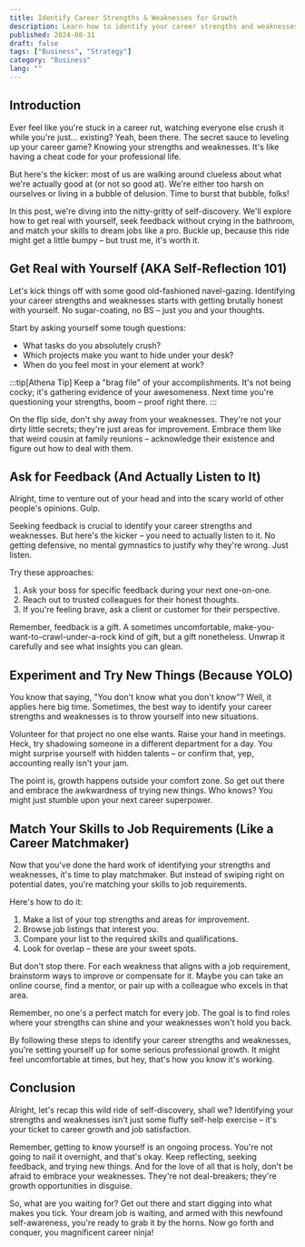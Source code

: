 ```yaml
---
title: Identify Career Strengths & Weaknesses for Growth
description: Learn how to identify your career strengths and weaknesses for professional growth. Discover self-reflection techniques and strategies for career advancement.
published: 2024-08-31
draft: false
tags: ["Business", "Strategy"]
category: "Business"
lang: ""
---
```



## Introduction

Ever feel like you're stuck in a career rut, watching everyone else crush it while you're just... existing? Yeah, been there. The secret sauce to leveling up your career game? Knowing your strengths and weaknesses. It's like having a cheat code for your professional life.

But here's the kicker: most of us are walking around clueless about what we're actually good at (or not so good at). We're either too harsh on ourselves or living in a bubble of delusion. Time to burst that bubble, folks!


In this post, we're diving into the nitty-gritty of self-discovery. We'll explore how to get real with yourself, seek feedback without crying in the bathroom, and match your skills to dream jobs like a pro. Buckle up, because this ride might get a little bumpy – but trust me, it's worth it.

## Get Real with Yourself (AKA Self-Reflection 101)

Let's kick things off with some good old-fashioned navel-gazing. Identifying your career strengths and weaknesses starts with getting brutally honest with yourself. No sugar-coating, no BS – just you and your thoughts.

Start by asking yourself some tough questions:

- What tasks do you absolutely crush?
- Which projects make you want to hide under your desk?
- When do you feel most in your element at work?

:::tip[Athena Tip]
Keep a "brag file" of your accomplishments. It's not being cocky; it's gathering evidence of your awesomeness. Next time you're questioning your strengths, boom – proof right there.
:::

On the flip side, don't shy away from your weaknesses. They're not your dirty little secrets; they're just areas for improvement. Embrace them like that weird cousin at family reunions – acknowledge their existence and figure out how to deal with them.

## Ask for Feedback (And Actually Listen to It)

Alright, time to venture out of your head and into the scary world of other people's opinions. Gulp.

Seeking feedback is crucial to identify your career strengths and weaknesses. But here's the kicker – you need to actually listen to it. No getting defensive, no mental gymnastics to justify why they're wrong. Just listen.

Try these approaches:

1. Ask your boss for specific feedback during your next one-on-one.
2. Reach out to trusted colleagues for their honest thoughts.
3. If you're feeling brave, ask a client or customer for their perspective.

Remember, feedback is a gift. A sometimes uncomfortable, make-you-want-to-crawl-under-a-rock kind of gift, but a gift nonetheless. Unwrap it carefully and see what insights you can glean.

## Experiment and Try New Things (Because YOLO)

You know that saying, "You don't know what you don't know"? Well, it applies here big time. Sometimes, the best way to identify your career strengths and weaknesses is to throw yourself into new situations.

Volunteer for that project no one else wants. Raise your hand in meetings. Heck, try shadowing someone in a different department for a day. You might surprise yourself with hidden talents – or confirm that, yep, accounting really isn't your jam.

The point is, growth happens outside your comfort zone. So get out there and embrace the awkwardness of trying new things. Who knows? You might just stumble upon your next career superpower.

## Match Your Skills to Job Requirements (Like a Career Matchmaker)

Now that you've done the hard work of identifying your strengths and weaknesses, it's time to play matchmaker. But instead of swiping right on potential dates, you're matching your skills to job requirements.

Here's how to do it:

1. Make a list of your top strengths and areas for improvement.
2. Browse job listings that interest you.
3. Compare your list to the required skills and qualifications.
4. Look for overlap – these are your sweet spots.

But don't stop there. For each weakness that aligns with a job requirement, brainstorm ways to improve or compensate for it. Maybe you can take an online course, find a mentor, or pair up with a colleague who excels in that area.

Remember, no one's a perfect match for every job. The goal is to find roles where your strengths can shine and your weaknesses won't hold you back.

By following these steps to identify your career strengths and weaknesses, you're setting yourself up for some serious professional growth. It might feel uncomfortable at times, but hey, that's how you know it's working.

## Conclusion

Alright, let's recap this wild ride of self-discovery, shall we? Identifying your strengths and weaknesses isn't just some fluffy self-help exercise – it's your ticket to career growth and job satisfaction.

Remember, getting to know yourself is an ongoing process. You're not going to nail it overnight, and that's okay. Keep reflecting, seeking feedback, and trying new things. And for the love of all that is holy, don't be afraid to embrace your weaknesses. They're not deal-breakers; they're growth opportunities in disguise.

So, what are you waiting for? Get out there and start digging into what makes you tick. Your dream job is waiting, and armed with this newfound self-awareness, you're ready to grab it by the horns. Now go forth and conquer, you magnificent career ninja!
